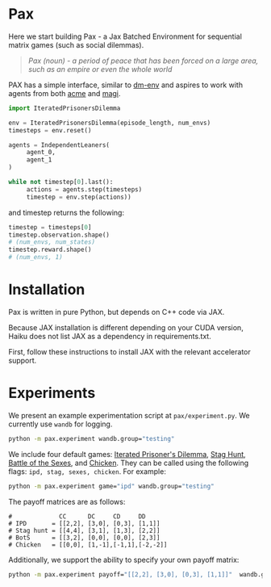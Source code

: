 # Pax
Here we start building Pax - a Jax Batched Environment for sequential matrix games (such as social dilemmas).

> *Pax (noun) - a period of peace that has been forced on a large area, such as an empire or even the whole world*

PAX has a simple interface, similar to [dm-env](https://github.com/deepmind/dm_env) and aspires to work with agents from both [acme](https://github.com/deepmind/acme) and [magi](https://github.com/ethanluoyc/magi).

```python
import IteratedPrisonersDilemma

env = IteratedPrisonersDilemma(episode_length, num_envs)
timesteps = env.reset()

agents = IndependentLeaners(
     agent_0,
     agent_1
)

while not timestep[0].last():
     actions = agents.step(timesteps)
     timestep = env.step(actions))
```

and timestep returns the following:

```python
timestep = timesteps[0]
timestep.observation.shape()
# (num_envs, num_states)
timestep.reward.shape()
# (num_envs, 1)
```

# Installation
Pax is written in pure Python, but depends on C++ code via JAX.

Because JAX installation is different depending on your CUDA version, Haiku does not list JAX as a dependency in requirements.txt.

First, follow these instructions to install JAX with the relevant accelerator support.

# Experiments
We present an example experimentation script at `pax/experiment.py`. We currently use `wandb` for logging.

```bash 
python -m pax.experiment wandb.group="testing"
``` 

We include four default games: [Iterated Prisoner's Dilemma](https://en.wikipedia.org/wiki/Prisoner%27s_dilemma), [Stag Hunt](https://en.wikipedia.org/wiki/Stag_hunt), [Battle of the Sexes](https://en.wikipedia.org/wiki/Battle_of_the_sexes_(game_theory)), and [Chicken](https://en.wikipedia.org/wiki/Chicken_(game)). They can be called using the following flags: ```ipd, stag, sexes, chicken```. For example: 

```bash 
python -m pax.experiment game="ipd" wandb.group="testing"
``` 

The payoff matrices are as follows: 
```     
#             CC      DC     CD     DD
# IPD       = [[2,2], [3,0], [0,3], [1,1]]
# Stag hunt = [[4,4], [3,1], [1,3], [2,2]]
# BotS      = [[3,2], [0,0], [0,0], [2,3]]
# Chicken   = [[0,0], [1,-1],[-1,1],[-2,-2]]
``` 

Additionally, we support the ability to specify your own payoff matrix: 

```bash 
python -m pax.experiment payoff="[[2,2], [3,0], [0,3], [1,1]]"  wandb.group="testing"
```


